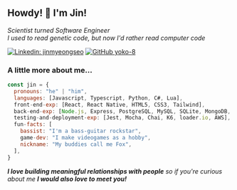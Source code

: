 ## Howdy! :fox_face: I'm Jin!

*Scientist turned Software Engineer</br>I used to read genetic code, but now I'd rather read computer code*

[![Linkedin: jinmyeongseo](https://img.shields.io/badge/jinmyeongseo-blue?style=flat-square&logo=Linkedin&logoColor=white&link=https://www.linkedin.com/in/jinmyeongseo/)](https://www.linkedin.com/in/jinmyeongseo/)
[![GitHub yoko-8](https://img.shields.io/github/followers/yoko-8?label=follow&style=social)](https://github.com/yoko-8)

### A little more about me...
```javascript
const jin = {
  pronouns: "he" | "him",
  languages: [Javascript, Typescript, Python, C#, Lua],
  front-end-exp: [React, React Native, HTML5, CSS3, Tailwind],
  back-end-exp: [Node.js, Express, PostgreSQL, MySQL, SQLite, MongoDB, Firebase, Firestore, RESTful API],
  testing-and-deployment-exp: [Jest, Mocha, Chai, K6, loader.io, AWS],
  fun-facts: [
    bassist: "I'm a bass-guitar rockstar",
    game-dev: "I make videogames as a hobby",
    nickname: "My buddies call me Fox",
  ],
}
```

<em><b>I love building meaningful relationships with people</b> so if you're curious about me <b>I would also love to meet you!</b></em>
